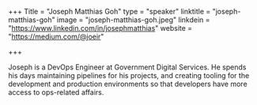 +++
Title = "Joseph Matthias Goh"
type = "speaker"
linktitle = "joseph-matthias-goh"
image = "joseph-matthias-goh.jpeg"
linkdein = "https://www.linkedin.com/in/josephmatthias"
website = "https://medium.com/@joeir"

+++

Joseph is a DevOps Engineer at Government Digital Services. He spends his days maintaining pipelines for his projects, and creating tooling for the development and production environments so that developers have more access to ops-related affairs.
